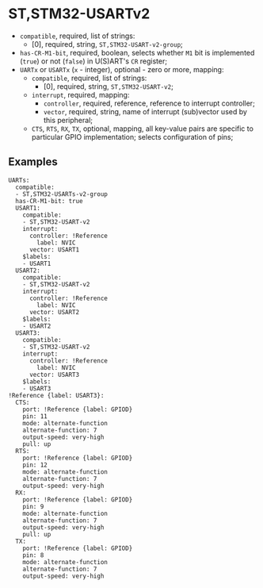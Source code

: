 ST,STM32-USARTv2
================

- `compatible`, required, list of strings:
  - [0], required, string, `ST,STM32-USART-v2-group`;
- `has-CR-M1-bit`, required, boolean, selects whether `M1` bit is implemented (`true`) or not (`false`) in U(S)ART's
`CR` register;
- `UARTx` or `USARTx` (`x` - integer), optional - zero or more, mapping:
  - `compatible`, required, list of strings:
    - [0], required, string, `ST,STM32-USART-v2`;
  - `interrupt`, required, mapping:
    - `controller`, required, reference, reference to interrupt controller;
    - `vector`, required, string, name of interrupt (sub)vector used by this peripheral;
  - `CTS`, `RTS`, `RX`, `TX`, optional, mapping, all key-value pairs are specific to particular GPIO implementation;
  selects configuration of pins;

Examples
--------

```
UARTs:
  compatible:
  - ST,STM32-USARTs-v2-group
  has-CR-M1-bit: true
  USART1:
    compatible:
    - ST,STM32-USART-v2
    interrupt:
      controller: !Reference
        label: NVIC
      vector: USART1
    $labels:
    - USART1
  USART2:
    compatible:
    - ST,STM32-USART-v2
    interrupt:
      controller: !Reference
        label: NVIC
      vector: USART2
    $labels:
    - USART2
  USART3:
    compatible:
    - ST,STM32-USART-v2
    interrupt:
      controller: !Reference
        label: NVIC
      vector: USART3
    $labels:
    - USART3
!Reference {label: USART3}:
  CTS:
    port: !Reference {label: GPIOD}
    pin: 11
    mode: alternate-function
    alternate-function: 7
    output-speed: very-high
    pull: up
  RTS:
    port: !Reference {label: GPIOD}
    pin: 12
    mode: alternate-function
    alternate-function: 7
    output-speed: very-high
  RX:
    port: !Reference {label: GPIOD}
    pin: 9
    mode: alternate-function
    alternate-function: 7
    output-speed: very-high
    pull: up
  TX:
    port: !Reference {label: GPIOD}
    pin: 8
    mode: alternate-function
    alternate-function: 7
    output-speed: very-high
```
